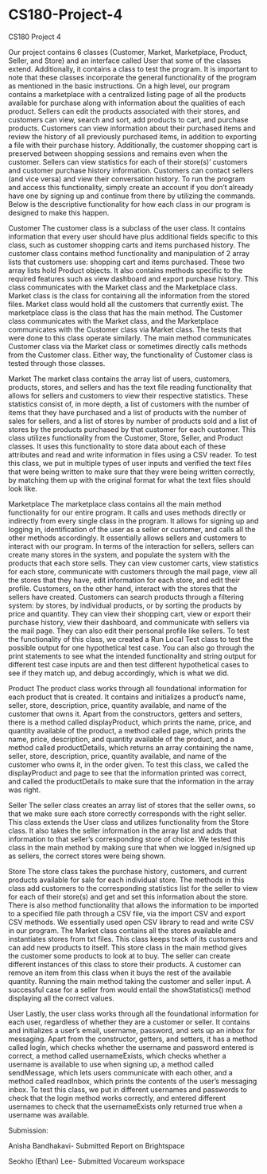 # CS180-Project-4
CS180 Project 4

Our project contains 6 classes (Customer, Market, Marketplace, Product, Seller, and Store) and an interface called User that some of the classes extend. Additionally, it contains a class to test the program. It is important to note that these classes incorporate the general functionality of the program as mentioned in the basic instructions. On a high level, our program contains a marketplace with a centralized listing page of all the products available for purchase along with information about the qualities of each product. Sellers can edit the products associated with their stores, and customers can view, search and sort, add products to cart, and purchase products. Customers can view information about their purchased items and review the history of all previously purchased items, in addition to exporting a file with their purchase history. Additionally, the customer shopping cart is preserved between shopping sessions and remains even when the customer. Sellers can view statistics for each of their store(s)’ customers and customer purchase history information. Customers can contact sellers (and vice versa) and view their conversation history. To run the program and access this functionality, simply create an account if you don’t already have one by signing up and continue from there by utilizing the commands. Below is the descriptive functionality for how each class in our program is designed to make this happen.

Customer
The customer class is a subclass of the user class. It contains information that every user should have plus additional fields specific to this class, such as customer shopping carts and items purchased history. The customer class contains method functionality and manipulation of 2 array lists that customers use: shopping cart and items purchased.  These two array lists hold Product objects. It also contains methods specific to the required features such as view dashboard and export purchase history. This class communicates with the Market class and the Marketplace class. Market class is the class for containing all the information from the stored files. Market class would hold all the customers that currently exist. The marketplace class is the class that has the main method. The Customer class communicates with the Market class, and the Marketplace communicates with the Customer class via Market class. The tests that were done to this class operate similarly. The main method communicates Customer class via the Market class or sometimes directly calls methods from the Customer class. Either way, the functionality of Customer class is tested through those classes.

Market
The market class contains the array list of users, customers, products, stores, and sellers and has the text file reading functionality that allows for sellers and customers to view their respective statistics. These statistics consist of, in more depth, a list of customers with the number of items that they have purchased and a list of products with the number of sales for sellers, and a list of stores by number of products sold and a list of stores by the products purchased by that customer for each customer. This class utilizes functionality from the Customer, Store, Seller, and Product classes. It uses this functionality to store data about each of these attributes and read and write information in files using a CSV reader. To test this class, we put in multiple types of user inputs and verified the text files that were being written to make sure that they were being written correctly, by matching them up with the original format for what the text files should look like.



Marketplace
The marketplace class contains all the main method functionality for our entire program. It calls and uses methods directly or indirectly from every single class in the program. It allows for signing up and logging in, identification of the user as a seller or customer, and calls all the other methods accordingly. It essentially allows sellers and customers to interact with our program. In terms of the interaction for sellers, sellers can create many stores in the system, and populate the system with the products that each store sells. They can view customer carts, view statistics for each store, communicate with customers through the mail page, view all the stores that they have, edit information for each store, and edit their profile. Customers, on the other hand, interact with the stores that the sellers have created. Customers can search products through a filtering system: by stores, by individual products, or by sorting the products by price and quantity. They can view their shopping cart, view or export their purchase history, view their dashboard, and communicate with sellers via the mail page. They can also edit their personal profile like sellers. To test the functionality of this class, we created a Run Local Test class to test the possible output for one hypothetical test case. You can also go through the print statements to see what the intended functionality and string output for different test case inputs are and then test different hypothetical cases to see if they match up, and debug accordingly, which is what we did.

Product
The product class works through all foundational information for each product that is created. It contains and initializes a product’s name, seller, store, description, price, quantity available, and name of the customer that owns it. Apart from the constructors, getters and setters, there is a method called displayProduct, which prints the name, price, and quantity available of the product, a method called page, which prints the name, price, description, and quantity available of the product, and a method called productDetails, which returns an array containing the name, seller, store, description, price, quantity available, and name of the customer who owns it, in the order given. To test this class, we called the displayProduct and page to see that the information printed was correct, and called the productDetails to make sure that the information in the array was right.


Seller
The seller class creates an array list of stores that the seller owns, so that we make sure each store correctly corresponds with the right seller. This class extends the User class and utilizes functionality from the Store class. It also takes the seller information in the array list and adds that information to that seller’s corresponding store of choice. We tested this class in the main method by making sure that when we logged in/signed up as sellers, the correct stores were being shown.

Store
The store class takes the purchase history, customers, and current products available for sale for each individual store. The methods in this class add customers to the corresponding statistics list for the seller to view for each of their store(s) and get and set this information about the store. There is also method functionality that allows the information to be imported to a specified file path through a CSV file, via the import CSV and export CSV methods. We essentially used open CSV library to read and write CSV in our program. The Market class contains all the stores available and instantiates stores from txt files. This class keeps track of its customers and can add new products to itself.  This store class in the main method gives the customer some products to look at to buy. The seller can create different instances of this class to store their products. A customer can remove an item from this class when it buys the rest of the available quantity. Running the main method taking the customer and seller input. A successful case for a seller from would entail the showStatistics() method displaying all the correct values.



User
Lastly, the user class works through all the foundational information for each user, regardless of whether they are a customer or seller. It contains and initializes a user’s email, username, password, and sets up an inbox for messaging. Apart from the constructor, getters, and setters, it has a method called logIn, which checks whether the username and password entered is correct, a method called usernameExists, which checks whether a username is available to use when signing up, a method called sendMessage, which lets users communicate with each other, and a method called readInbox, which prints the contents of the user’s messaging inbox. To test this class, we put in different usernames and passwords to check that the login method works correctly, and entered different usernames to check that the usernameExists only returned true when a username was available.






Submission:

Anisha Bandhakavi- Submitted Report on Brightspace

Seokho (Ethan) Lee- Submitted Vocareum workspace
